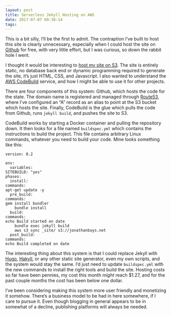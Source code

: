 ```yaml
---
layout: post
title: Serverless Jekyll Hosting on AWS
date: 2017-07-07 09:38:14
tags: 
---
```


This is a bit silly, I’ll be the first to admit. The contraption I’ve built to host this site is clearly unnecessary, especially when I could host the site on [Github][1] for free, with very little effort, but I was curious, so down the rabbit hole I went. 

I thought it would be interesting to [host my site on S3][2]. The site is entirely static,  no database back end or dynamic programming required to generate the site, it’s just HTML, CSS, and Javascript. I also wanted to understand the [AWS CodeBuild][3] service, and how I might be able to use it for other projects. 

There are four components of this system: Github, which hosts the code for the state. The domain name is registered and managed through [Route53][4], where I’ve configured an “A” record as an alias to point at the S3 bucket which hosts the site. Finally, CodeBuild is the glue which pulls the code from Github, runs `jekyll build`, and pushes the site to S3. 

CodeBuild works by starting a Docker container and pulling the repository down. It then looks for a file named `buildspec.yml` which contains the instructions to build the project. This file contains arbitrary Linux commands, whatever you need to build your code. Mine looks something like this:

	version: 0.2
	
	env:
	  variables:
	SITEBUILD: "yes"
	phases:
	  install:
	commands:
	apt-get update -y
	  pre_build:
	commands:
	gem install bundler
		bundle install
	  build:
	commands:
	echo Build started on date
		bundle exec jekyll build
		aws s3 sync _site/ s3://jonathanbuys.net
	  post_build:
	commands:
	echo Build completed on date

The interesting thing about this system is that I could replace Jekyll with [Hugo][5], [Hakyll][6], or any other static site generator, even my own scripts, and the system would stay the same. I’d just need to update `buildspec.yml` with the new commands to install the right tools and build the site. Hosting costs so far have been pennies, my cost this month *might* reach $1.27, and for the past couple months the cost has been below one dollar. 

I’ve been considering making this system more user friendly and monetizing it somehow. There’s a business model to be had in here somewhere, if I care to pursue it. Even though blogging in general appears to be in somewhat of a decline, publishing platforms will always be needed. 

[1]:	https://pages.github.com
[2]:	http://docs.aws.amazon.com/AmazonS3/latest/dev/WebsiteHosting.html
[3]:	https://aws.amazon.com/codebuild/
[4]:	https://aws.amazon.com/route53/
[5]:	https://gohugo.io
[6]:	https://jaspervdj.be/hakyll/